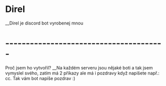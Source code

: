 # Direl
__Direl je discord bot vyrobenej mnou
# ---------------------------------------

Proč jsem ho vytvořil?
__Na každém serveru jsou nějaké boti a tak jsem vymyslel svého, zatím má 2 příkazy ale má i pozdravy když napíšete např.: cc. Tak vám bot napíše pozdrav :)
